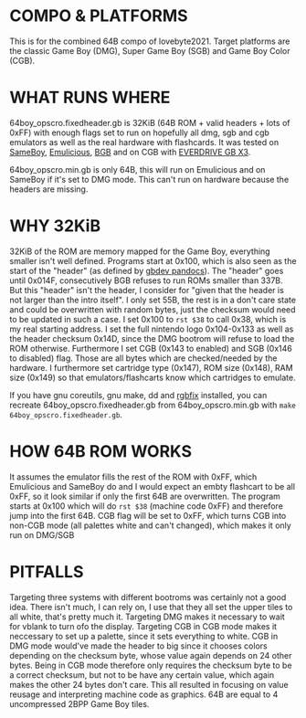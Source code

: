 
COMPO & PLATFORMS
=================

This is for the combined 64B compo of lovebyte2021.
Target platforms are the classic Game Boy (DMG), Super Game Boy (SGB) and Game Boy Color (CGB).


WHAT RUNS WHERE
===============

64boy_opscro.fixedheader.gb is 32KiB (64B ROM + valid headers + lots of 0xFF) with enough flags set to run on hopefully all dmg, sgb and cgb emulators as well as the real hardware with flashcards.
It was tested on [SameBoy][], [Emulicious][], [BGB][] and on CGB with [EVERDRIVE GB X3][edgbx3].

64boy_opscro.min.gb is only 64B, this will run on Emulicious and on SameBoy if it's set to DMG mode. This can't run on hardware because the headers are missing.


WHY 32KiB
=========

32KiB of the ROM are memory mapped for the Game Boy, everything smaller isn't well defined.
Programs start at 0x100, which is also seen as the start of the "header" (as defined by [gbdev pandocs][doc]).
The "header" goes until 0x014F, consecutively BGB refuses to run ROMs smaller than 337B.
But this "header" isn't the header, I consider for "given that the header is not larger than the intro itself".
I only set 55B, the rest is in a don't care state and could be overwritten with random bytes, just the checksum would need to be updated in such a case.
I set 0x100 to `rst $38` to call 0x38, which is my real starting address.
I set the full nintendo logo 0x104-0x133 as well as the header checksum 0x14D, since the DMG bootrom will refuse to load the ROM otherwise.
Furthermore I set CGB (0x143 to enabled) and SGB (0x146 to disabled) flag.
Those are all bytes which are checked/needed by the hardware.
I furthermore set cartridge type (0x147), ROM size (0x148), RAM size (0x149) so that emulators/flashcarts know which cartridges to emulate.

If you have gnu coreutils, gnu make, dd and [rgbfix][] installed, you can recreate 64boy_opscro.fixedheader.gb from 64boy_opscro.min.gb with `make 64boy_opscro.fixedheader.gb`.


HOW 64B ROM WORKS
=================

It assumes the emulator fills the rest of the ROM with 0xFF, which Emulicious and SameBoy do and I would expect an embty flashcart to be all 0xFF, so it look similar if only the first 64B are overwritten.
The program starts at 0x100 which will do `rst $38` (machine code 0xFF) and therefore jump into the first 64B.
CGB flag will be set to 0xFF, which turns CGB into non-CGB mode (all palettes white and can't changed), which makes it only run on DMG/SGB


PITFALLS
========

Targeting three systems with different bootroms was certainly not a good idea.
There isn't much, I can rely on, I use that they all set the upper tiles to all white, that's pretty much it.
Targeting DMG makes it necessary to wait for vblank to turn ofo the display.
Targeting CGB in CGB mode makes it neccessary to set up a palette, since it sets everything to white.
CGB in DMG mode would've made the header to big since it chooses colors depending on the checksum byte, whose value again depends on 24 other bytes.
Being in CGB mode therefore only requires the checksum byte to be a correct checksum, but not to be have any certain value, which again  makes the other 24 bytes don't care.
This all resulted in focusing on value reusage and interpreting machine code as graphics.
64B are equal to 4 uncompressed 2BPP Game Boy tiles.


[SameBoy]: https://sameboy.github.io/
[Emulicious]: https://emulicious.net/
[BGB]: https://bgb.bircd.org/
[edgbx3]: https://everdrive.me/cartridges/edgbx3.html
[doc]: https://gbdev.io/pandocs/#the-cartridge-header
[rgbfix]: https://rgbds.gbdev.io/docs/v0.4.2/rgbfix.1